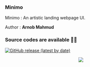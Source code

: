 ### Minimo
Minimo : An artistic landing webpage UI.

Author : **Arnob Mahmud**
### **Source codes are available 👍🏻** 

[![GitHub release (latest by date)](https://img.shields.io/github/v/release/arnobmahmud/Minimo?color=orange&logo=github&style=plastic)](https://github.com/ArnobMahmud/Minimo/releases/tag/v1.0) 

<p align = "center">
<img src = "https://user-images.githubusercontent.com/60808266/96904745-5905f500-14b9-11eb-8cec-c8f21a023e21.png"/>
</
